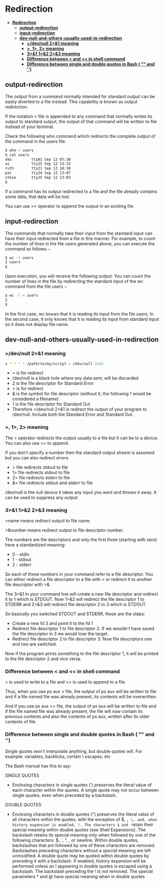 # **Redirection**

- [**Redirection**](#redirection)
  - [**output-redirection**](#output-redirection)
  - [**input-redirection**](#input-redirection)
  - [**dev-null-and-others-usually-used-in-redirection**](#dev-null-and-others-usually-used-in-redirection)
    - [**\>/dev/null 2\>\&1 meaning**](#devnull-21-meaning)
    - [**\>, 1\>, 2\> meaning**](#-1-2-meaning)
    - [**3\>\&1 1\>\&2 2\>\&3 meaning**](#31-12-23-meaning)
    - [**Difference between \< and \<\< in shell command**](#difference-between--and--in-shell-command)
    - [**Difference between single and double quotes in Bash ( "" and '')**](#difference-between-single-and-double-quotes-in-bash---and-)

## **output-redirection**

The output from a command normally intended for standard output can be easily diverted to a file instead. This capability is known as output redirection.

If the notation > file is appended to any command that normally writes its output to standard output, the output of that command will be written to file instead of your terminal.

Check the following who command which redirects the complete output of the command in the users file.

```bash
$ who > users
$ cat users
oko         tty01 Sep 12 07:30
ai          tty15 Sep 12 13:32
ruth        tty21 Sep 12 10:10
pat         tty24 Sep 12 13:07
steve       tty25 Sep 12 13:03
$
```

If a command has its output redirected to a file and the file already contains some data, that data will be lost.

You can use >> operator to append the output in an existing file

## **input-redirection**

The commands that normally take their input from the standard input can have their input redirected from a file in this manner. For example, to count the number of lines in the file users generated above, you can execute the command as follows −

```bash
$ wc -l users
2 users
$
```

Upon execution, you will receive the following output. You can count the number of lines in the file by redirecting the standard input of the wc command from the file users −

```bash
$ wc -l < users
2
$
```

In the first case, wc knows that it is reading its input from the file users. In the second case, it only knows that it is reading its input from standard input so it does not display file name.

## **dev-null-and-others-usually-used-in-redirection**

### **>/dev/null 2>&1 meaning**

```bash
x * * * * /path/to/my/script > /dev/null 2>&1
```

- \> is for redirect
- /dev/null is a black hole where any data sent, will be discarded
- 2 is the file descriptor for Standard Error
- \> is for redirect
- & is the symbol for file descriptor (without it, the following 1 would be considered a filename)
- 1 is the file descriptor for Standard Out
- Therefore >/dev/null 2>&1 is redirect the output of your program to /dev/null. Include both the Standard Error and Standard Out.

### **>, 1>, 2> meaning**

The > operator redirects the output usually to a file but it can be to a device. You can also use >> to append.

If you don't specify a number then the standard output stream is assumed but you can also redirect errors

- \> file redirects stdout to file
- 1> file redirects stdout to file
- 2> file redirects stderr to file
- &> file redirects stdout and stderr to file

/dev/null is the null device it takes any input you want and throws it away. It can be used to suppress any output.

### **3>&1 1>&2 2>&3 meaning**

\>name means redirect output to file name.

\>&number means redirect output to file descriptor number.

The numbers are file descriptors and only the first three (starting with zero) have a standardized meaning:

- 0 - stdin
- 1 - stdout
- 2 - stderr

So each of these numbers in your command refer to a file descriptor. You can either redirect a file descriptor to a file with > or redirect it to another file descriptor with >&

The 3>&1 in your command line will create a new file descriptor and redirect it to 1 which is STDOUT. Now 1>&2 will redirect the file descriptor 1 to STDERR and 2>&3 will redirect file descriptor 2 to 3 which is STDOUT.

So basically you switched STDOUT and STDERR, these are the steps:

- Create a new fd 3 and point it to the fd 1
- Redirect file descriptor 1 to file descriptor 2. If we wouldn't have saved the file descriptor in 3 we would lose the target.
- Redirect file descriptor 2 to file descriptor 3. Now file descriptors one and two are switched.

Now if the program prints something to the file descriptor 1, it will be printed to the file descriptor 2 and vice versa.

### **Difference between < and << in shell command**

\> is used to write to a file and >> is used to append to a file.

Thus, when you use ps aux > file, the output of ps aux will be written to file and if a file named file was already present, its contents will be overwritten.

And if you use ps aux >> file, the output of ps aux will be written to file and if the file named file was already present, the file will now contain its previous contents and also the contents of ps aux, written after its older contents of file.

### **Difference between single and double quotes in Bash ( "" and '')**

Single quotes won't interpolate anything, but double quotes will. For example: variables, backticks, certain \ escapes, etc

The Bash manual has this to say:

SINGLE QUOTES

- Enclosing characters in single quotes (') preserves the literal value of each character within the quotes. A single quote may not occur between single quotes, even when preceded by a backslash.

DOUBLE QUOTES

- Enclosing characters in double quotes (") preserves the literal value of all characters within the quotes, with the exception of $, `, \, and, when history expansion is enabled, !. The characters $ and ` retain their special meaning within double quotes (see Shell Expansions). The backslash retains its special meaning only when followed by one of the following characters: $, `, ", \, or newline. Within double quotes, backslashes that are followed by one of these characters are removed. Backslashes preceding characters without a special meaning are left unmodified. A double quote may be quoted within double quotes by preceding it with a backslash. If enabled, history expansion will be performed unless an ! appearing in double quotes is escaped using a backslash. The backslash preceding the ! is not removed. The special parameters * and @ have special meaning when in double quotes
